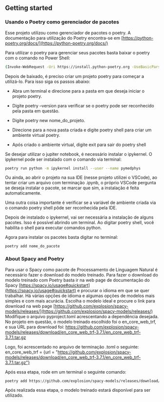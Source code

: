 ## Getting started

### Usando o Poetry como gerenciador de pacotes

Esse projeto utilizou como gerenciador de pacotes o poetry. A documentação para utilização do Poetry encontra-se em
[https://python-poetry.org/docs/](https://python-poetry.org/docs/)

Para utilizar o poetry para gerenciar seus pacotes basta baixar o poetry com o comando no Power Shell:
``` bash
(Invoke-WebRequest -Uri https://install.python-poetry.org -UseBasicParsing).Content | python -
```

Depois de baixado, é preciso criar um projeto poetry para começar a utilizá-lo.
Para isso siga os passos abaixo:

- Abra um terminal e direcione para a pasta em que deseja iniciar o projeto poetry.

- Digite poetry –version para verificar se o poetry pode ser reconhecido pela pasta em questão.

- Digite poetry new nome_do_projeto.

- Direcione para a nova pasta criada e digite poetry shell para criar um ambiente virtual poetry.

- Após criado o ambiente virtual, digite exit para sair do poetry shell

Se desejar utilizar o jupiter notebook, é necessário instalar o ipykernel.
O ipykernel pode ser instalado com o comando via terminal: 
```bash
poetry run python -m ipykernel install --user --name pymedphys
```

Ou ainda, ao abrir o projeto na sua IDE (nesse projeto utilizei o VSCode), ao tentar criar um arquivo com terminação .ipynb, o próprio VSCode pergunta se deseja instalar o pacote, se marcar que sim, a instalação é feita automaticamente.

Uma outra coisa importante é verificar se a variável de ambiente criada via o comando poetry shell pôde ser reconhecida pela IDE. 

Depois de instalado o ipykernel, vai ser necessária a instalação de alguns pacotes. Isso é possível abrindo um terminal.
Ao digitar poetry shell, você habilita o shell para executar comandos python.

Agora para instalar os pacotes basta digitar no terminal:
```bash
poetry add nome_do_pacote
```

### About Spacy and Poetry

Para usar o Spacy como pacote de Processamento de Linguagem Natural é necessário fazer o download do modelo treinado. 
Para fazer o download do modelo treinado com Poetry basta ir na web page de documentação do Spacy [https://spacy.io/usage#quickstart](https://spacy.io/usage#quickstart)
e procurar o idioma em que se quer trabalhar. Há várias opções de idioma e algumas opções de modelos mais simples e com mais acurácia.
Escolha o modelo ideal e procure o link para download na web page [https://github.com/explosion/spacy-models/releases/](https://github.com/explosion/spacy-models/releases/)
Modifique o arquivo pyproject.toml acrescentando a dependência desejada. 
No projeto em questão, o modelo treinado escolhido foi o en_core_web_trf, e sua URL para download foi:
https://github.com/explosion/spacy-models/releases/download/en_core_web_trf-3.7.1/en_core_web_trf-3.7.1.tar.gz

Logo, foi acrescentado no arquivo de terminação .toml o seguinte:
en_core_web_trf = {url = "https://github.com/explosion/spacy-models/releases/download/en_core_web_trf-3.7.1/en_core_web_trf-3.7.1.tar.gz"}

Após essa etapa, rode em um terminal o seguinte comando:

```bash
poetry add https://github.com/explosion/spacy-models/releases/download/en_core_web_trf-3.7.1/en_core_web_trf-3.7.1.tar.gz
```
Após realizada essa etapa, o modelo treinado estará disponível para ser utilizado.
